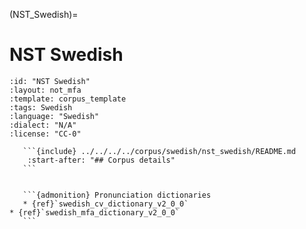 
(NST_Swedish)=
# NST Swedish

``````{corpus} NST Swedish
:id: "NST Swedish"
:layout: not_mfa
:template: corpus_template
:tags: Swedish
:language: "Swedish"
:dialect: "N/A"
:license: "CC-0"

   ```{include} ../../../../corpus/swedish/nst_swedish/README.md
    :start-after: "## Corpus details"
   ```


   ```{admonition} Pronunciation dictionaries
   * {ref}`swedish_cv_dictionary_v2_0_0`
* {ref}`swedish_mfa_dictionary_v2_0_0`
   ```
``````
